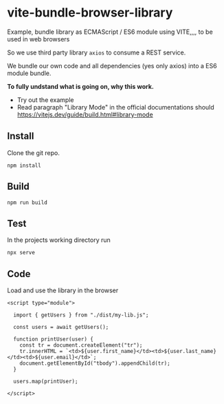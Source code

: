 # vite-bundle-browser-library
Example, bundle library as ECMAScript / ES6 module using VITE,,,, to be used in web browsers

So we use third party library `axios` to consume a REST service.

We bundle our own code and all dependencies (yes only axios) into a ES6 module bundle.

**To fully undstand what is going on, why this work.**
- Try out the example
- Read paragraph "Library Mode" in the official documentations should https://vitejs.dev/guide/build.html#library-mode

## Install

Clone the git repo.

```
npm install
```

## Build
```
npm run build
```

## Test

In the projects working directory run 
```
npx serve
```
 

## Code

Load and use the library in the browser
``` 
<script type="module">

  import { getUsers } from "./dist/my-lib.js";

  const users = await getUsers();

  function printUser(user) {
    const tr = document.createElement("tr");
    tr.innerHTML = `<td>${user.first_name}</td><td>${user.last_name}</td><td>${user.email}</td>`;
    document.getElementById("tbody").appendChild(tr);
  }

  users.map(printUser);

</script>
```
